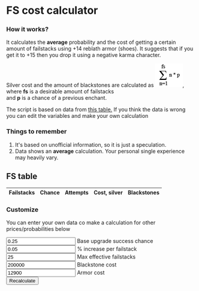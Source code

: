 <link rel="stylesheet" type="text/css" href="style.css">

# FS cost calculator
### How it works?

It calculates the **average** probability and the cost of getting a certain amount of failstacks using +14 reblath armor (shoes). It suggests that if you get it to +15 then you drop it using a negative karma character.

Silver cost and the amount of blackstones are calculated as <img id="summ" src="summ.png">, where **fs** is a desirable amount of failstacks <br>and **p** is a chance of a previous enchant.

The script is based on data from <a href="sheet.png">this table.</a> If you think the data is wrong you can edit the variables and make your own calculation

### Things to remember

1. It's based on unofficial information, so it is just a speculation.
2. Data shows an **average** calculation. Your personal single experience may heavily vary.


## FS table

<table id="fsTable">
	<thead>
		<tr>
			<th>Failstacks</th>
			<th>Chance</th>
			<th>Attempts</th>
			<th>Cost, silver</th>
			<th>Blackstones</th>
		</tr>
	</thead>
	<tbody id="fsData">
	</tbody>
</table>

### Customize

You can enter your own data co make a calculation for other prices/probabilities below

<input type="text" id="baseVal" name="baseVal" value="0.25"> Base upgrade success chance<br>
<input type="text" id="fsIncrease" name="fsIncrease" value="0.05"> % increase per failstack<br>
<input type="text" id="maxFs" name="maxFs" value="25"> Max effective failstacks<br>
<input type="text" id="stoneCost" name="stoneCost" value="200000"> Blackstone cost<br>
<input type="text" id="armorCost" name="armorCost" value="12900"> Armor cost<br>
<button type="button" id="calculate" onclick="calculate();">Recalculate</button>

<script src="script.js"></script>
